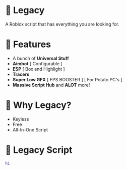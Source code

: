 # 🏮 Legacy
A Roblox script that has everything you are looking for.

# 🏮 Features
- A bunch of **Universal Stuff**
- **Aimbot** [ Configurable ]
- **ESP** [ Box and Highlight ]
- **Tracers**
- **Super Low GFX** [ FPS BOOSTER ] [ For Potato PC's ]
- **Massive Script Hub** and **ALOT** more!

# 🏮 Why Legacy?
- Keyless
- Free
- All-In-One Script

# 🏮 Legacy Script
```lua
hi
```
